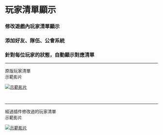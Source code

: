 # 玩家清單顯示
### 修改遊戲內玩家清單顯示
### 添加好友、隊伍、公會系統
### 針對每位玩家的狀態，自動顯示對應清單

------------

原版玩家清單
<br>
示範影片
<br>

[![示範影片](https://user-images.githubusercontent.com/114442425/193383393-c174c8bc-639e-4f0d-b86f-1db2249e6dc3.jpg)](https://www.youtube.com/watch?v=19GJ5qQdjro&list=PLMN1950ZFv40G8MCF26QGR3BE9P--8Orm&index=1)

<br>

------------

經過插件修改過的玩家清單
<br>
示範影片
<br>

[![示範影片](https://user-images.githubusercontent.com/114442425/193383534-a32780d8-787f-44cf-8666-97b8eba1f05d.jpg)](https://www.youtube.com/watch?v=QT6T-Ei6j_I&list=PLMN1950ZFv40G8MCF26QGR3BE9P--8Orm&index=2)

<br>